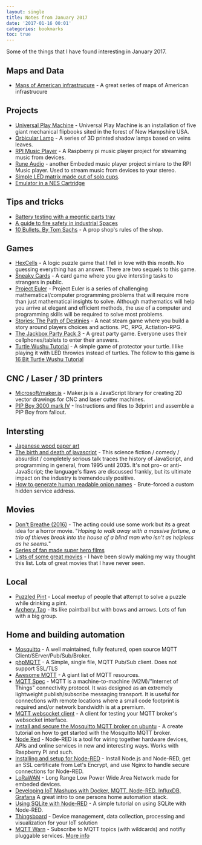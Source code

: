 ```yaml
---
layout: single
title: Notes from January 2017
date: '2017-01-16 00:01'
categories: bookmarks
toc: true
---
```


Some of the things that I have found interesting in January 2017.

## Maps and Data

- [Maps of American infrastrucure](https://www.washingtonpost.com/graphics/national/maps-of-american-infrastrucure/) - A great series of maps of American infrastrucure

## Projects
 
- [Universal Play Machine](http://www.themobilestudio.co.uk/project/universal-play-machine/) - Universal Play Machine is an installation of five giant mechanical flipbooks sited in the forest of New Hampshire USA. 
- [Orbicular Lamp](http://n-e-r-v-o-u-s.com/shop/generativeProduct.php?code=137) - A series of 3D printed shadow lamps based on veins leaves.
- [RPI Music Player](http://www.rpimusicplayer.com/) - A Raspberry pi music player project for streaming music from devices.
- [Rune Audio](http://www.runeaudio.com/features/) - another Embeded music player project simlare to the RPI Music player. Used to stream music from devices to your stereo.
- [Simple LED matrix made out of solo cups](https://www.instagram.com/p/BKsnl29DW3A/). 
- [Emulator in a NES Cartridge](https://howchoo.com/g/mti0oge5nzk/pi-cart-a-raspberry-pi-retro-gaming-rig-in-an-nes-cartridge)
 
## Tips and tricks
 
- [Battery testing with a megntic parts tray](http://www.instructables.com/id/Battery-Testing-Helper-Magnetic-Parts-Tray/)
- [A guide to fire safety in industrial Spaces](https://medium.com/@guicavalcanti/a-guide-to-fire-safety-in-industrial-spaces-e08b122826dd#.iueozwem4)
- [10 Bullets. By Tom Sachs](https://www.youtube.com/watch?v=49p1JVLHUos) - A prop shop's rules of the shop. 

## Games

- [HexCells](http://store.steampowered.com/app/265890/) - A logic puzzle game that I fell in love with this month. No guessing everything has an answer. There are two sequels to this game. 
- [Sneaky Cards](https://sneakycards.com/play/) - A card game where you give intersting tasks to strangers in public.
- [Project Euler](https://projecteuler.net/) - Project Euler is a series of challenging mathematical/computer programming problems that will require more than just mathematical insights to solve. Although mathematics will help you arrive at elegant and efficient methods, the use of a computer and programming skills will be required to solve most problems.
- [Stories: The Path of Destinies](http://store.steampowered.com/app/439190/) - A neat steam game where you build a story around players choices and actions. PC, RPG, Actiation-RPG.
- [The Jackbox Party Pack 3](http://store.steampowered.com/app/434170/) - A great party game. Everyone uses their cellphones/tablets to enter their answers. 
- [Turtle Wushu Tutorial](https://www.youtube.com/watch?v=rGRyMkejMxE) - A simple game of protector your turtle. I like playing it with LED throwies instead of turtles. The follow to this game is [16 Bit Turtle Wushu Tutorial](https://www.youtube.com/watch?v=2LKstSde1s8)

## CNC / Laser / 3D printers

- [Microsoft/maker.js](https://github.com/Microsoft/maker.js) - Maker.js is a JavaScript library for creating 2D vector drawings for CNC and laser cutter machines.
- [PIP Boy 3000 mark IV](http://ytec3d.com/pip-boy-3000-mark-iv-assembly/) - Instructions and files to 3dprint and assemble a PIP Boy from fallout.

##  Intersting 

- [Japanese wood paper art](https://www.youtube.com/watch?v=TxvOMHoLRBY) 
- [The birth and death of javascript](https://www.destroyallsoftware.com/talks/the-birth-and-death-of-javascript) - This science fiction / comedy / absurdist / completely serious talk traces the history of JavaScript, and programming in general, from 1995 until 2035. It's not pro- or anti-JavaScript; the language's flaws are discussed frankly, but its ultimate impact on the industry is tremendously positive.
- [How to generate human readable onion names](https://timtaubert.de/blog/2014/11/using-the-webcrypto-api-to-generate-onion-names-for-tor-hidden-services/) - Brute-forced a custom hidden service address. 

## Movies 

- [Don't Breathe (2016)](http://www.imdb.com/title/tt4160708/) - The acting could use some work but its a great idea for a horror movie. "*Hoping to walk away with a massive fortune, a trio of thieves break into the house of a blind man who isn't as helpless as he seems.*"
- [Series of fan made super hero films](https://imgur.com/gallery/Tbf55) 
- [Lists of some great movies](https://imgur.com/gallery/Ojgeq) - I have been slowly making my way thought this list. Lots of great movies that I have never seen. 

## Local 

- [Puzzled Pint](http://www.puzzledpint.com/) - Local meetup of people that attempt to solve a puzzle while drinking a pint.
- [Archery Tag](http://6packbeach.com/archery-tag/archery-tag-info/) - Its like paintball but with bows and arrows. Lots of fun with a big group. 

## Home and building automation 

- [Mosquitto](https://mosquitto.org/) - A well maintained, fully featured, open source MQTT Client/SErver/Pub/Sub/Broker. 
- [phpMQTT](https://github.com/bluerhinos/phpMQTT) - A Simple, single file, MQTT Pub/Sub client. Does not support SSL/TLS 
- [Awesome MQTT](https://github.com/hobbyquaker/awesome-mqtt) - A giant list of MQTT resources. 
- [MQTT Spec](http://mqtt.org/) - MQTT is a machine-to-machine (M2M)/"Internet of Things" connectivity protocol. It was designed as an extremely lightweight publish/subscribe messaging transport. It is useful for connections with remote locations where a small code footprint is required and/or network bandwidth is at a premium.
- [MQTT websocket client](http://www.hivemq.com/demos/websocket-client/) - A client for testing your MQTT broker's websocket interface. 
- [Install and secure the Mosquitto MQTT broker on ubuntu](https://www.digitalocean.com/community/tutorials/how-to-install-and-secure-the-mosquitto-mqtt-messaging-broker-on-ubuntu-16-04) - A create tutorial on how to get started with the Mosquitto MQTT broker.
- [Node Red](https://nodered.org/) - Node-RED is a tool for wiring together hardware devices, APIs and online services in new and interesting ways. Works with Raspberry PI and such. 
- [Installing and setup for Node-RED](https://www.digitalocean.com/community/tutorials/how-to-connect-your-internet-of-things-with-node-red-on-ubuntu-16-04) - Install Node.js and Node-RED, get an SSL certificate from Let's Encrypt, and use Nginx to handle secure connections for Node-RED.
- [LoRaWAN](https://www.lora-alliance.org/For-Developers/LoRaWANDevelopers) - Long Range Low Power Wide Area Network made for embeded devices. 
- [Developing IoT Mashups with Docker, MQTT, Node-RED, InfluxDB, Grafana](http://air.imag.fr/index.php/Developing_IoT_Mashups_with_Docker,_MQTT,_Node-RED,_InfluxDB,_Grafana) A great intro to one persons home automation stack. 
- [Using SQLite with Node-RED](http://developers.sensetecnic.com/article/using-sqlite-with-fred/) - A simple tutorial on using SQLite with Node-RED. 
- [Thingsboard](https://thingsboard.io/) - Device management, data collection, processing and visualization for your IoT solution
- [MQTT Warn](https://github.com/jpmens/mqttwarn) - Subscribe to MQTT topics (with wildcards) and notifiy pluggable services. [More info](http://jpmens.net/2014/02/17/introducing-mqttwarn-a-pluggable-mqtt-notifier/)
